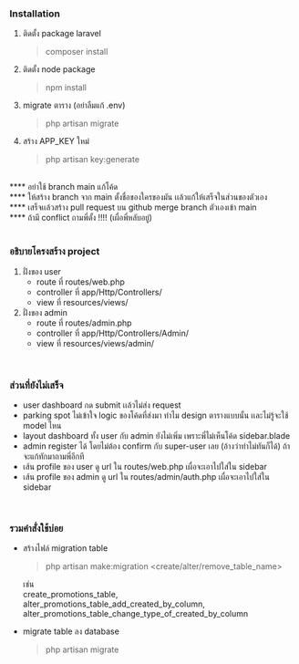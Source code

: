 ### Installation

1. ติดตั้ง package laravel
    > composer install
2. ติดตั้ง node package
    > npm install
3. migrate ตาราง (อย่าลืมแก้ .env)
    > php artisan migrate
4. สร้าง APP_KEY ใหม่
    > php artisan key:generate

<br>
**** อย่าใช้ branch main แก้โค้ด <br>
**** ให้สร้าง branch จาก main ตั้งชื่อของใครของมัน เเล้วแก้ให้เสร็จในส่วนของตัวเอง<br>
**** เสร็จเเล้วสร้าง pull request บน github merge branch ตัวเองเข้า main<br>
**** ถ้ามี conflict ถามพี่ตั้ง !!!! (เผื่อพี่หลับอยู่)<br>
<br>

### อธิบายโครงสร้าง project

1. ฝั่งของ user
    - route ที่ routes/web.php
    - controller ที่ app/Http/Controllers/
    - view ที่ resources/views/
2. ฝั่งของ admin
    - route ที่ routes/admin.php
    - controller ที่ app/Http/Controllers/Admin/
    - view ที่ resources/views/admin/

<br>

### ส่วนที่ยังไม่เสร็จ

-   user dashboard กด submit เเล้วไม่ส่ง request
-   parking spot ไม่เข้าใจ logic ของโค้ดที่ส่งมา ทำไม design ตารางแบบนั้น เเละไม่รู้จะใช้ model ไหน
-   layout dashboard ทั้ง user กับ admin ยังไม่เพิ่ม เพราะพี่ไม่เห็นโค้ด sidebar.blade
-   admin register ได้ โดยไม่ต้อง confirm กับ super-user เลย (อ้างว่าทำไม่ทันก็ได้) ถ้าจะแก้ทักมาถามพี่อีกที
-   เส้น profile ของ user ดู url ใน routes/web.php เผื่อจะเอาไปใส่ใน sidebar
-   เส้น profile ของ admin ดู url ใน routes/admin/auth.php เผื่อจะเอาไปใส่ใน sidebar

<br>

### รวมคำสั่งใช้บ่อย

-   สร้างไฟล์ migration table

    > php artisan make:migration <create/alter/remove_table_name>

    เช่น <br>
    create_promotions_table,
    alter_promotions_table_add_created_by_column,
    alter_promotions_table_change_type_of_created_by_column

-   migrate table ลง database
    > php artisan migrate
